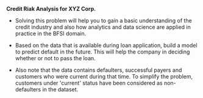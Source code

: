 **Credit Riak Analysis for XYZ Corp.**

* Solving this problem will help you to gain a basic understanding of the credit industry and also how analytics and data science are applied in practice in the BFSI domain.

* Based on the data that is available during loan application, build a model to predict default in the future. This will help the company in deciding whether or not to pass the loan.

* Also note that the data contains defaulters, successful payers and customers who were current during that time. To simplify the problem, customers under 'current' status have been considered as non-defaulters in the dataset.
